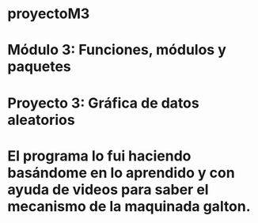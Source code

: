 # proyectoM3
# Módulo 3: Funciones, módulos y paquetes
# Proyecto 3: Gráfica de datos aleatorios

# El programa lo fui haciendo basándome en lo aprendido y con ayuda de videos para saber el mecanismo de la maquinada galton.
